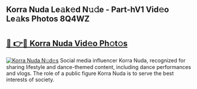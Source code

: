 ## Korra Nuda Le𝚊k𝚎d N𝚞𝚍e - Part-hV1 Vid𝚎o Le𝚊ks Photos 8Q4WZ

# <h2><a href="http://fbfcmzx.evod.top/?m=Korra+Nuda">🔗 👉🔴 Korra Nuda Vid𝚎o Ph𝚘t𝚘s</a></h2>

[![Korra Nuda N𝚞d𝚎s](https://i.imgur.com/8V9OHl7.gif)](http://fbfcmzx.evod.top/?m=Korra+Nuda)
Social media influencer Korra Nuda, recognized for sharing lifestyle and dance-themed content, including dance performances and vlogs. The role of a public figure Korra Nuda is to serve the best interests of society. 
